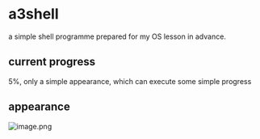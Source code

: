 # a3shell

a simple shell programme prepared for my OS lesson in advance.

## current progress

5%, only a simple appearance, which can execute some simple progress

## appearance

![image.png](https://i.loli.net/2021/03/04/OMXG4jvrYU8fWE7.png)